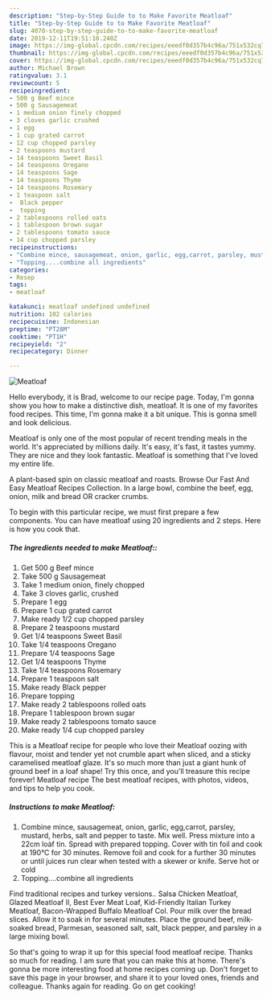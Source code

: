 ```yaml
---
description: "Step-by-Step Guide to to Make Favorite Meatloaf"
title: "Step-by-Step Guide to to Make Favorite Meatloaf"
slug: 4070-step-by-step-guide-to-to-make-favorite-meatloaf
date: 2019-12-11T19:51:10.240Z
image: https://img-global.cpcdn.com/recipes/eeedf0d357b4c96a/751x532cq70/meatloaf-recipe-main-photo.jpg
thumbnail: https://img-global.cpcdn.com/recipes/eeedf0d357b4c96a/751x532cq70/meatloaf-recipe-main-photo.jpg
cover: https://img-global.cpcdn.com/recipes/eeedf0d357b4c96a/751x532cq70/meatloaf-recipe-main-photo.jpg
author: Michael Brown
ratingvalue: 3.1
reviewcount: 5
recipeingredient:
- 500 g Beef mince
- 500 g Sausagemeat
- 1 medium onion finely chopped
- 3 cloves garlic crushed
- 1 egg
- 1 cup grated carrot
- 12 cup chopped parsley
- 2 teaspoons mustard
- 14 teaspoons Sweet Basil
- 14 teaspoons Oregano
- 14 teaspoons Sage
- 14 teaspoons Thyme
- 14 teaspoons Rosemary
- 1 teaspoon salt
-  Black pepper
-  topping
- 2 tablespoons rolled oats
- 1 tablespoon brown sugar
- 2 tablespoons tomato sauce
- 14 cup chopped parsley
recipeinstructions:
- "Combine mince, sausagemeat, onion, garlic, egg,carrot, parsley, mustard, herbs, salt and pepper to taste. Mix well. Press mixture into a 22cm loàf tin. Spread with prepared topping. Cover with tin foil and cook at 190°C for 30 minutes. Remove foil and cook for a further 30 minutes or until juices run clear when tested with a skewer or knife. Serve hot or cold"
- "Topping....combine all ingredients"
categories:
- Resep
tags:
- meatloaf

katakunci: meatloaf undefined undefined
nutrition: 102 calories
recipecuisine: Indonesian
preptime: "PT28M"
cooktime: "PT1H"
recipeyield: "2"
recipecategory: Dinner

---
```



![Meatloaf](https://img-global.cpcdn.com/recipes/eeedf0d357b4c96a/751x532cq70/meatloaf-recipe-main-photo.jpg)

Hello everybody, it is Brad, welcome to our recipe page. Today, I'm gonna show you how to make a distinctive dish, meatloaf. It is one of my favorites food recipes. This time, I'm gonna make it a bit unique. This is gonna smell and look delicious.

Meatloaf is only one of the most popular of recent trending meals in the world. It's appreciated by millions daily. It's easy, it's fast, it tastes yummy. They are nice and they look fantastic. Meatloaf is something that I've loved my entire life.

A plant-based spin on classic meatloaf and roasts. Browse Our Fast And Easy Meatloaf Recipes Collection. In a large bowl, combine the beef, egg, onion, milk and bread OR cracker crumbs.


To begin with this particular recipe, we must first prepare a few components. You can have meatloaf using 20 ingredients and 2 steps. Here is how you cook that.

##### The ingredients needed to make Meatloaf::

1. Get 500 g Beef mince
1. Take 500 g Sausagemeat
1. Take 1 medium onion, finely chopped
1. Take 3 cloves garlic, crushed
1. Prepare 1 egg
1. Prepare 1 cup grated carrot
1. Make ready 1/2 cup chopped parsley
1. Prepare 2 teaspoons mustard
1. Get 1/4 teaspoons Sweet Basil
1. Take 1/4 teaspoons Oregano
1. Prepare 1/4 teaspoons Sage
1. Get 1/4 teaspoons Thyme
1. Take 1/4 teaspoons Rosemary
1. Prepare 1 teaspoon salt
1. Make ready  Black pepper
1. Prepare  topping
1. Make ready 2 tablespoons rolled oats
1. Prepare 1 tablespoon brown sugar
1. Make ready 2 tablespoons tomato sauce
1. Make ready 1/4 cup chopped parsley


This is a Meatloaf recipe for people who love their Meatloaf oozing with flavour, moist and tender yet not crumble apart when sliced, and a sticky caramelised meatloaf glaze. It&#39;s so much more than just a giant hunk of ground beef in a loaf shape! Try this once, and you&#39;ll treasure this recipe forever! Meatloaf recipe The best meatloaf recipes, with photos, videos, and tips to help you cook. 

##### Instructions to make Meatloaf:

1. Combine mince, sausagemeat, onion, garlic, egg,carrot, parsley, mustard, herbs, salt and pepper to taste. Mix well. Press mixture into a 22cm loàf tin. Spread with prepared topping. Cover with tin foil and cook at 190°C for 30 minutes. Remove foil and cook for a further 30 minutes or until juices run clear when tested with a skewer or knife. Serve hot or cold
1. Topping....combine all ingredients


Find traditional recipes and turkey versions.. Salsa Chicken Meatloaf, Glazed Meatloaf II, Best Ever Meat Loaf, Kid-Friendly Italian Turkey Meatloaf, Bacon-Wrapped Buffalo Meatloaf Col. Pour milk over the bread slices. Allow it to soak in for several minutes. Place the ground beef, milk-soaked bread, Parmesan, seasoned salt, salt, black pepper, and parsley in a large mixing bowl. 

So that's going to wrap it up for this special food meatloaf recipe. Thanks so much for reading. I am sure that you can make this at home. There's gonna be more interesting food at home recipes coming up. Don't forget to save this page in your browser, and share it to your loved ones, friends and colleague. Thanks again for reading. Go on get cooking!

